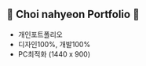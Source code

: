 <h2>📘&#32;Choi nahyeon Portfolio&#32;📘</h2>

- 개인포트폴리오 <br>
- 디자인100%, 개발100% <br>
- PC최적화 (1440 x 900) <br>




<!-- 개인 포트폴리오
디자인100%, 개발100%
2021.12.20 ~ 2022.01.30
PC(최적화 1440 X 900)
HTML, CSS, JAVASCRIPT, JQUERY,
Adobe Photoshop, Adobe Illustrator -->
